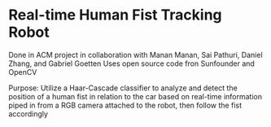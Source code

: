 # Real-time Human Fist Tracking Robot
Done in ACM project in collaboration with Manan Manan, Sai Pathuri, Daniel Zhang, and Gabriel Goetten
Uses open source code fron Sunfounder and OpenCV

Purpose: Utilize a Haar-Cascade classifier to analyze and detect the position of a human fist in relation 
to the car based on real-time information piped in from a RGB camera attached to the robot, then follow
the fist accordingly